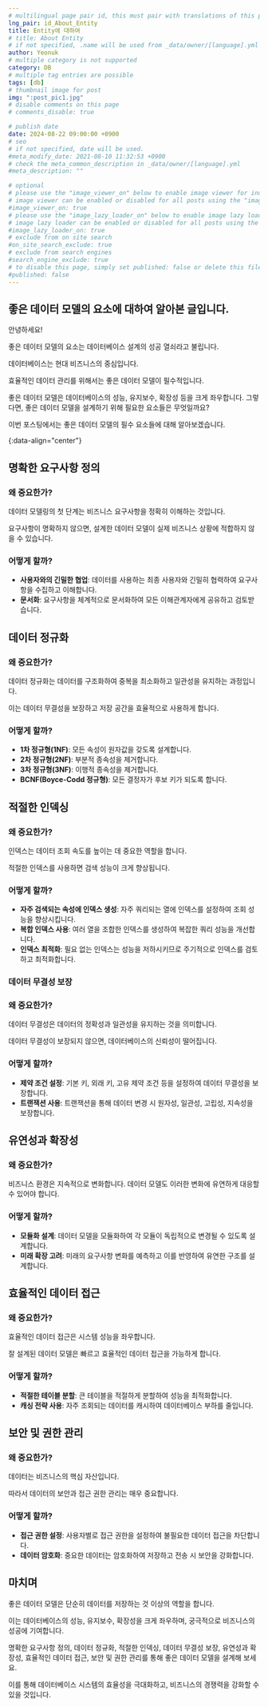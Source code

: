 ```yaml
---
# multilingual page pair id, this must pair with translations of this page. (This name must be unique)
lng_pair: id_About_Entity
title: Entity에 대하여
# title: About Entity
# if not specified, .name will be used from _data/owner/[language].yml
author: Yeonuk
# multiple category is not supported
category: DB
# multiple tag entries are possible
tags: [db]
# thumbnail image for post
img: ":post_pic1.jpg"
# disable comments on this page
# comments_disable: true

# publish date
date: 2024-08-22 09:00:00 +0900
# seo
# if not specified, date will be used.
#meta_modify_date: 2021-08-10 11:32:53 +0900
# check the meta_common_description in _data/owner/[language].yml
#meta_description: ""

# optional
# please use the "image_viewer_on" below to enable image viewer for individual pages or posts (_posts/ or [language]/_posts folders).
# image viewer can be enabled or disabled for all posts using the "image_viewer_posts: true" setting in _data/conf/main.yml.
#image_viewer_on: true
# please use the "image_lazy_loader_on" below to enable image lazy loader for individual pages or posts (_posts/ or [language]/_posts folders).
# image lazy loader can be enabled or disabled for all posts using the "image_lazy_loader_posts: true" setting in _data/conf/main.yml.
#image_lazy_loader_on: true
# exclude from on site search
#on_site_search_exclude: true
# exclude from search engines
#search_engine_exclude: true
# to disable this page, simply set published: false or delete this file
#published: false
---
```


<!-- outline-start -->

## 좋은 데이터 모델의 요소에 대하여 알아본 글입니다.

안녕하세요!

좋은 데이터 모델의 요소는 데이터베이스 설계의 성공 열쇠라고 불립니다.

데이터베이스는 현대 비즈니스의 중심입니다.

효율적인 데이터 관리를 위해서는 좋은 데이터 모델이 필수적입니다.

좋은 데이터 모델은 데이터베이스의 성능, 유지보수, 확장성 등을 크게 좌우합니다. 그렇다면, 좋은 데이터 모델을 설계하기 위해 필요한 요소들은 무엇일까요?

이번 포스팅에서는 좋은 데이터 모델의 필수 요소들에 대해 알아보겠습니다.

{:data-align="center"}

<!-- outline-end -->

## 명확한 요구사항 정의

### 왜 중요한가?

데이터 모델링의 첫 단계는 비즈니스 요구사항을 정확히 이해하는 것입니다.

요구사항이 명확하지 않으면, 설계한 데이터 모델이 실제 비즈니스 상황에 적합하지 않을 수 있습니다.

### 어떻게 할까?

- **사용자와의 긴밀한 협업**: 데이터를 사용하는 최종 사용자와 긴밀히 협력하여 요구사항을 수집하고 이해합니다.
- **문서화**: 요구사항을 체계적으로 문서화하여 모든 이해관계자에게 공유하고 검토받습니다.

## 데이터 정규화

### 왜 중요한가?

데이터 정규화는 데이터를 구조화하여 중복을 최소화하고 일관성을 유지하는 과정입니다.

이는 데이터 무결성을 보장하고 저장 공간을 효율적으로 사용하게 합니다.

### 어떻게 할까?

- **1차 정규형(1NF)**: 모든 속성이 원자값을 갖도록 설계합니다.
- **2차 정규형(2NF)**: 부분적 종속성을 제거합니다.
- **3차 정규형(3NF)**: 이행적 종속성을 제거합니다.
- **BCNF(Boyce-Codd 정규형)**: 모든 결정자가 후보 키가 되도록 합니다.

## 적절한 인덱싱

### 왜 중요한가?

인덱스는 데이터 조회 속도를 높이는 데 중요한 역할을 합니다.

적절한 인덱스를 사용하면 검색 성능이 크게 향상됩니다.

### 어떻게 할까?

- **자주 검색되는 속성에 인덱스 생성**: 자주 쿼리되는 열에 인덱스를 설정하여 조회 성능을 향상시킵니다.
- **복합 인덱스 사용**: 여러 열을 조합한 인덱스를 생성하여 복잡한 쿼리 성능을 개선합니다.
- **인덱스 최적화**: 필요 없는 인덱스는 성능을 저하시키므로 주기적으로 인덱스를 검토하고 최적화합니다.

### 데이터 무결성 보장

### 왜 중요한가?

데이터 무결성은 데이터의 정확성과 일관성을 유지하는 것을 의미합니다.

데이터 무결성이 보장되지 않으면, 데이터베이스의 신뢰성이 떨어집니다.

### 어떻게 할까?

- **제약 조건 설정**: 기본 키, 외래 키, 고유 제약 조건 등을 설정하여 데이터 무결성을 보장합니다.
- **트랜잭션 사용**: 트랜잭션을 통해 데이터 변경 시 원자성, 일관성, 고립성, 지속성을 보장합니다.

## 유연성과 확장성

### 왜 중요한가?

비즈니스 환경은 지속적으로 변화합니다. 데이터 모델도 이러한 변화에 유연하게 대응할 수 있어야 합니다.

### 어떻게 할까?

- **모듈화 설계**: 데이터 모델을 모듈화하여 각 모듈이 독립적으로 변경될 수 있도록 설계합니다.
- **미래 확장 고려**: 미래의 요구사항 변화를 예측하고 이를 반영하여 유연한 구조를 설계합니다.

## 효율적인 데이터 접근

### 왜 중요한가?

효율적인 데이터 접근은 시스템 성능을 좌우합니다.

잘 설계된 데이터 모델은 빠르고 효율적인 데이터 접근을 가능하게 합니다.

### 어떻게 할까?

- **적절한 테이블 분할**: 큰 테이블을 적절하게 분할하여 성능을 최적화합니다.
- **캐싱 전략 사용**: 자주 조회되는 데이터를 캐시하여 데이터베이스 부하를 줄입니다.

## 보안 및 권한 관리

### 왜 중요한가?

데이터는 비즈니스의 핵심 자산입니다.

따라서 데이터의 보안과 접근 권한 관리는 매우 중요합니다.

### 어떻게 할까?

- **접근 권한 설정**: 사용자별로 접근 권한을 설정하여 불필요한 데이터 접근을 차단합니다.
- **데이터 암호화**: 중요한 데이터는 암호화하여 저장하고 전송 시 보안을 강화합니다.

## 마치며

좋은 데이터 모델은 단순히 데이터를 저장하는 것 이상의 역할을 합니다.

이는 데이터베이스의 성능, 유지보수, 확장성을 크게 좌우하며, 궁극적으로 비즈니스의 성공에 기여합니다.

명확한 요구사항 정의, 데이터 정규화, 적절한 인덱싱, 데이터 무결성 보장, 유연성과 확장성, 효율적인 데이터 접근, 보안 및 권한 관리를 통해 좋은 데이터 모델을 설계해 보세요.

이를 통해 데이터베이스 시스템의 효율성을 극대화하고, 비즈니스의 경쟁력을 강화할 수 있을 것입니다.
